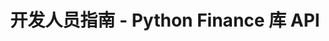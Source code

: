 ﻿---
title: 开发人员指南 - Python Finance 库 API
linktitle: 开发者指南
type: docs
weight: 20
url: /zh/python-net/developer-guide/
description: Python Finance 库 API 开发人员指南部分涵盖与使用 OFX 文件、XBRL 和 iXBRL 文件相关的主题。
---
